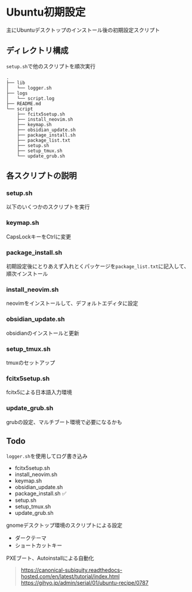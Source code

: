 # Ubuntu初期設定

主にUbuntuデスクトップのインストール後の初期設定スクリプト


## ディレクトリ構成

`setup.sh`で他のスクリプトを順次実行
```
.
├── lib
│   └── logger.sh
├── logs
│   └── script.log
├── README.md
└── script
    ├── fcitx5setup.sh
    ├── install_neovim.sh
    ├── keymap.sh
    ├── obsidian_update.sh
    ├── package_install.sh
    ├── package_list.txt
    ├── setup.sh
    ├── setup_tmux.sh
    └── update_grub.sh
```

## 各スクリプトの説明

### setup.sh
以下のいくつかのスクリプトを実行

### keymap.sh
CapsLockキーをCtrlに変更

### package_install.sh
初期設定後にとりあえず入れとくパッケージを`package_list.txt`に記入して、
順次インストール

### install_neovim.sh
neovimをインストールして、デフォルトエディタに設定

### obsidian_update.sh
obsidianのインストールと更新

### setup_tmux.sh
tmuxのセットアップ

### fcitx5setup.sh
fcitx5による日本語入力環境

### update_grub.sh
grubの設定、マルチブート環境で必要になるかも


## Todo

`logger.sh`を使用してログ書き込み

- fcitx5setup.sh
- install_neovim.sh
- keymap.sh
- obsidian_update.sh
- package_install.sh ✅
- setup.sh
- setup_tmux.sh
- update_grub.sh

gnomeデスクトップ環境のスクリプトによる設定
- ダークテーマ
- ショートカットキー

PXEブート、Autoinstallによる自動化
> https://canonical-subiquity.readthedocs-hosted.com/en/latest/tutorial/index.html
> https://gihyo.jp/admin/serial/01/ubuntu-recipe/0787

